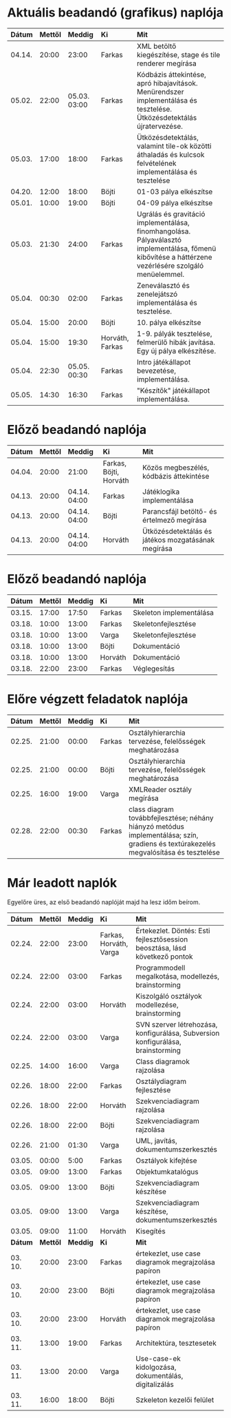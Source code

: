 # Aktuális beadandó (grafikus) naplója #
| **Dátum** | **Mettől** | **Meddig** | **Ki**    | **Mit** |
|:-----------|:------------|:-----------|:----------|:--------|
| 04.14.  |  20:00   | 23:00    | Farkas | XML betöltő kiegészítése, stage és tile renderer megírása |
| 05.02.  |  22:00   | 05.03. 03:00    | Farkas | Kódbázis áttekintése, apró hibajavítások. Menürendszer implementálása és tesztelése. Ütközésdetektálás újratervezése. |
| 05.03.  |  17:00   | 18:00    | Farkas | Ütközésdetektálás, valamint tile-ok közötti áthaladás és kulcsok felvételének implementálása és tesztelése |
| 04.20.  |  12:00   | 18:00    | Böjti  | 01-03 pálya elkészítse |
| 05.01.  |  10:00   | 19:00    | Böjti  | 04-09 pálya elkészítse |
| 05.03.  |  21:30   | 24:00    | Farkas | Ugrálás és gravitáció implementálása, finomhangolása. Pályaválasztó implementálása, főmenü kibővítése a háttérzene vezérlésére szolgáló menüelemmel. |
| 05.04.  |  00:30   | 02:00    | Farkas | Zeneválasztó és zenelejátszó implementálása és tesztelése. |
| 05.04.  |  15:00   | 20:00    | Böjti  | 10. pálya elkészítse |
| 05.04.  |  15:00   | 19:30    | Horváth, Farkas  | 1-9. pályák tesztelése, felmerülő hibák javítása. Egy új pálya elkészítése. |
| 05.04.  |  22:30   | 05.05. 00:30    | Farkas  | Intro játékállapot bevezetése, implementálása. |
| 05.05.  |  14:30   | 16:30    | Farkas  | "Készítők" játékállapot implementálása. |

# Előző beadandó naplója #
| **Dátum** | **Mettől** | **Meddig** | **Ki**    | **Mit** |
|:-----------|:------------|:-----------|:----------|:--------|
| 04.04.  |  20:00   | 21:00    | Farkas, Böjti, Horváth  | Közös megbeszélés, kódbázis áttekintése |
| 04.13.  |  20:00   | 04.14. 04:00    | Farkas | Játéklogika implementálása |
| 04.13.  |  20:00   | 04.14. 04:00    | Böjti | Parancsfájl betöltő- és értelmező megírása |
| 04.13.  |  20:00   | 04.14. 04:00    | Horváth | Ütközésdetektálás és játékos mozgatásának megírása |


# Előző beadandó naplója #
| **Dátum** | **Mettől** | **Meddig** | **Ki**    | **Mit** |
|:-----------|:------------|:-----------|:----------|:--------|
| 03.15.  |  17:00   | 17:50    | Farkas  | Skeleton implementálása |
| 03.18.  |  10:00   | 13:00    | Farkas  | Skeletonfejlesztése|
| 03.18.  |  10:00   | 13:00    | Varga   | Skeletonfejlesztése|
| 03.18.  |  10:00   | 13:00    | Böjti   | Dokumentáció|
| 03.18.  |  10:00   | 13:00    | Horváth | Dokumentáció|
| 03.18.  |  22:00   | 23:00    | Farkas  | Véglegesítás|



# Előre végzett feladatok naplója #

| **Dátum** | **Mettől** | **Meddig** | **Ki**    | **Mit** |
|:-----------|:------------|:-----------|:----------|:--------|
| 02.25.  |  21:00   | 00:00    | Farkas  | Osztályhierarchia tervezése, felelősségek meghatározása |
| 02.25.  |  21:00   | 00:00    | Böjti   | Osztályhierarchia tervezése, felelősségek meghatározása |
| 02.25.  |  16:00   | 19:00    | Varga   | XMLReader osztály megírása |
| 02.28.  |  22:00   | 00:30    | Farkas   | class diagram továbbfejlesztése; néhány hiányzó metódus implementálása; szín, gradiens és textúrakezelés megvalósítása és tesztelése |


# Már leadott naplók #

Egyelőre üres, az első beadandó naplóját majd ha lesz időm beírom.

| **Dátum** | **Mettől** | **Meddig** | **Ki**    | **Mit** |
|:-----------|:------------|:-----------|:----------|:--------|
| 02.24.  |  22:00   | 23:00    | Farkas, Horváth, Varga  | Értekezlet. Döntés: Esti fejlesztősession beosztása, lásd következő pontok |
| 02.24.  |  22:00   | 03:00    | Farkas  | Programmodell megalkotása, modellezés, brainstorming|
| 02.24.  |  22:00   | 03:00    | Horváth | Kiszolgáló osztályok modellezése, brainstorming|
| 02.24.  |  22:00   | 03:00    | Varga   | SVN szerver létrehozása, konfigurálása, Subversion konfigurálása, brainstorming|
| 02.25.  |  14:00   | 16:00    | Varga   | Class diagramok rajzolása |
| 02.26.  |  18:00   | 22:00    | Farkas  | Osztálydiagram fejlesztése|
| 02.26.  |  18:00   | 22:00    | Horváth  | Szekvenciadiagram rajzolása|
| 02.26.  |  18:00   | 22:00    | Böjti  | Szekvenciadiagram rajzolása|
| 02.26.  |  21:00   | 01:30   |Varga | UML, javítás, dokumentumszerkesztés|
| 03.05.  |  00:00   | 5:00    | Farkas  | Osztályok kifejtése |
| 03.05.  |  09:00   | 13:00    | Farkas  | Objektumkatalógus |
| 03.05.  |  09:00   | 13:00    | Böjti  | Szekvenciadiagram készítése|
| 03.05.  |  09:00   | 13:00    | Varga  | Szekvenciadiagram készítése, dokumentumszerkesztés |
| 03.05.  |  09:00   | 11:00    | Horváth  | Kisegítés |
| **Dátum** | **Mettől** | **Meddig** | **Ki**    | **Mit** |
| 03. 10. | 20:00    | 23:00    | Farkas  | értekezlet, use case diagramok megrajzolása papíron |
| 03. 10. | 20:00    | 23:00    | Böjti  | értekezlet, use case diagramok megrajzolása papíron |
| 03. 10. | 20:00    | 23:00    | Horváth  | értekezlet, use case diagramok megrajzolása papíron |
| 03. 11. | 13:00    | 19:00    | Farkas  | Architektúra, tesztesetek |
| 03. 11. | 13:00    | 20:00    | Varga  | Use-case-ek kidolgozása, dokumentálás, digitalizálás |
| 03. 11. | 16:00    | 18:00    | Böjti  | Szkeleton kezelői felület |